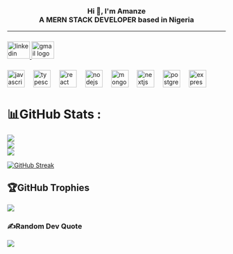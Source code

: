 
###
<h3 align="center">Hi 👋, I'm Amanze<br>A MERN STACK DEVELOPER based in Nigeria</h3>
<hr>

###

<div align="left">
  <a href="https://www.linkedin.com/in/bruno-amanze-a09b6a320/" target="_blank">
    <img src="https://raw.githubusercontent.com/maurodesouza/profile-readme-generator/master/src/assets/icons/social/linkedin/default.svg" width="52" height="40" alt="linkedin logo"  />
  </a>
  <a href="bamanze.2301387@stu.cu.edu.ng" target="_blank">
    <img src="https://raw.githubusercontent.com/maurodesouza/profile-readme-generator/master/src/assets/icons/social/gmail/default.svg" width="52" height="40" alt="gmail logo"  />
  </a>
</div>

###

<div align="left">
  <img src="https://cdn.jsdelivr.net/gh/devicons/devicon/icons/javascript/javascript-plain.svg" height="40" alt="javascript logo"  />
  <img width="12" />
  <img src="https://cdn.jsdelivr.net/gh/devicons/devicon/icons/typescript/typescript-plain.svg" height="40" alt="typescript logo"  />
  <img width="12" />
  <img src="https://cdn.jsdelivr.net/gh/devicons/devicon/icons/react/react-original.svg" height="40" alt="react logo"  />
  <img width="12" />
  <img src="https://cdn.jsdelivr.net/gh/devicons/devicon/icons/nodejs/nodejs-original.svg" height="40" alt="nodejs logo"  />
  <img width="12" />
  <img src="https://cdn.jsdelivr.net/gh/devicons/devicon/icons/mongodb/mongodb-original.svg" height="40" alt="mongodb logo"  />
  <img width="12" />
  <img src="https://cdn.jsdelivr.net/gh/devicons/devicon/icons/nextjs/nextjs-original.svg" height="40" alt="nextjs logo"  />
  <img width="12" />
  <img src="https://cdn.jsdelivr.net/gh/devicons/devicon/icons/postgresql/postgresql-original.svg" height="40" alt="postgresql logo"  />
  <img width="12" />
  <img src="https://cdn.jsdelivr.net/gh/devicons/devicon/icons/express/express-original.svg" height="40" alt="express logo"  />
</div>


###

# 📊GitHub Stats :
![](https://github-readme-stats.vercel.app/api?username=amanzecodes&theme=dark&hide_border=true&include_all_commits=false&count_private=true)<br/>
![](https://github-readme-streak-stats.herokuapp.com/?user=amanzecodes&theme=dark&hide_border=true)<br/>
![](https://github-readme-stats.vercel.app/api/top-langs/?username=amanzecodes&theme=dark&hide_border=true&include_all_commits=false&count_private=true&layout=compact)

[![GitHub Streak](http://github-readme-streak-stats.herokuapp.com?user=amanzecodes&theme=dark&hide_border=true&border_radius=15&background=000807)](https://git.io/streak-stats)

## 🏆GitHub Trophies
![](https://github-trophies.vercel.app/?username=Incognitol07&theme=onedark&no-frame=true&no-bg=true&margin-w=4)

### ✍️Random Dev Quote
![](https://quotes-github-readme.vercel.app/api?type=horizontal&theme=dark)
